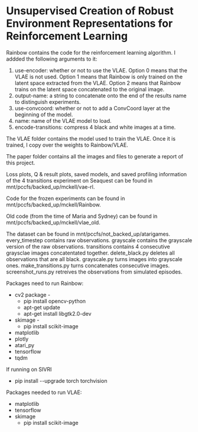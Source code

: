 # Unsupervised Creation of Robust Environment Representations for Reinforcement Learning

Rainbow contains the code for the reinforcement learning algorithm. I addded the following arguments to it:
1. use-encoder: whether or not to use the VLAE. Option 0 means that the VLAE is not used. Option 1 means that Rainbow is only trained on the latent space extracted from the VLAE. Option 2 means that Rainbow trains on the latent space concatenated to the original image.
2. output-name: a string to concatenate onto the end of the results name to distinguish experiments.
3. use-convcoord: whether or not to add a ConvCoord layer at the beginning of the model.
4. name: name of the VLAE model to load.
5. encode-transitions: compress 4 black and white images at a time.

The VLAE folder contains the model used to train the VLAE. Once it is trained, I copy over the weights to Rainbow/VLAE.

The paper folder contains all the images and files to generate a report of this project.

Loss plots, Q & result plots, saved models, and saved profiling information of the 4 transitions experiment on Seaquest can be found in mnt/pccfs/backed_up/mckell/vae-rl.

Code for the frozen experiments can be found in mnt/pccfs/backed_up/mckell/Rainbow.

Old code (from the time of Maria and Sydney) can be found in mnt/pccfs/backed_up/mckell/vlae_old.

The dataset can be found in mnt/pccfs/not_backed_up/atarigames. 
every_timestep contains raw observations. 
grayscale contains the grayscale version of the raw observations. 
transitions contains 4 consecutive graysclae images concatentated together. 
delete_black.py deletes all observations that are all black. 
grayscale.py turns images into grayscale ones. 
make_transitions.py turns concatenates consecutive images.
screenshot_runs.py retreives the observations from simulated episodes.

Packages need to run Rainbow:
* cv2 package - 
  * pip install opencv-python
  * apt-get update
  * apt-get install libgtk2.0-dev
* skimage -
	* pip install scikit-image
* matplotlib
* plotly
* atari_py
* tensorflow
* tqdm

If running on SIVRI
* pip install --upgrade torch torchvision

Packages needed to run VLAE:
* matplotlib
* tensorflow
* skimage
  * pip install scikit-image
